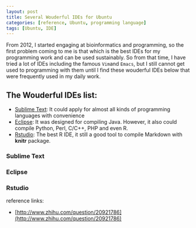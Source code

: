```yaml
---
layout: post
title: Several Wouderful IDEs for Ubuntu
categories: [reference, Ubuntu, programming language]
tags: [Ubuntu, IDE]
---
```


From 2012, I started engaging at bioinformatics and programming, so the first problem coming to me is that which is the best IDEs for my programming work and can be used sustainably. So from that time, I have tried a lot of IDEs including the famous ```Vim```and ```Emacs```, but I still cannot get used to programming with them until I find these wouderful IDEs below that were frequently used in my daily work.

## The Wouderful IDEs list:
- [Sublime Text](http://www.sublimetext.com/): It could apply for almost all kinds of programming languages with convenience
- [Eclipse](http://www.eclipse.org/): It was designed for compiling Java. However, it also could compile Python, Perl, C/C++, PHP and even R.
- [Rstudio](http://www.rstudio.com/): The best R IDE, it still a good tool to compile Markdown with **knitr** package.

### Sublime Text

### Eclipse

### Rstudio

reference links:

- [http://www.zhihu.com/question/20921786](http://www.zhihu.com/question/20921786)

